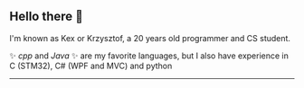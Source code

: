 ## Hello there 👋

I'm known as Kex or Krzysztof, a 20 years old programmer and CS student.

✨ _cpp_ and _Java_ ✨ are my favorite languages, but I also have experience in C (STM32), C# (WPF and MVC) and python


---
